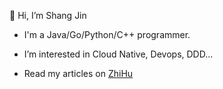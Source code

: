 👋 Hi, I’m Shang Jin

* I'm a Java/Go/Python/C++ programmer.

* I’m interested in Cloud Native, Devops, DDD...

* Read my articles on [ZhiHu](https://www.zhihu.com/people/yun-jia-gou-song-wen)

<!---
shangjin92/shangjin92 is a ✨ special ✨ repository because its `README.md` (this file) appears on your GitHub profile.
You can click the Preview link to take a look at your changes.
--->

